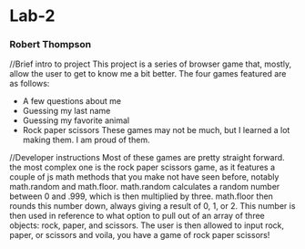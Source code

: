 <h1>Lab-2</h1>
<h3>Robert Thompson</h3>

//Brief intro to project
This project is a series of browser game that, mostly, allow the user to get to know me a bit better. The four games featured are as follows:
* A few questions about me
* Guessing my last name
* Guessing my favorite animal
* Rock paper scissors
These games may not be much, but I learned a lot making them. I am proud of them.

//Developer instructions
Most of these games are pretty straight forward. the most complex one is the rock paper scissors game, as it features a couple of js math methods that you make not have seen before, notably math.random and math.floor. math.random calculates a random number between 0 and .999, which is then multiplied by three. math.floor then rounds this number down, always giving a result of 0, 1, or 2. This number is then used in reference to what option to pull out of an array of three objects: rock, paper, and scissors. The user is then allowed to input rock, paper, or scissors and voila, you have a game of rock paper scissors!
